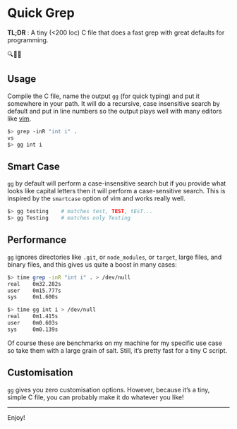 # Quick Grep

**TL;DR** : A tiny (<200 loc) C file that does a fast grep with great defaults for programming.

🔍💨✨

## Usage

Compile the C file, name the output `gg` (for quick typing) and put it somewhere in your path. It will do a recursive, case insensitive search by default and put in line numbers so the output plays well with many editors like [vim](https://vimhelp.org/quickfix.txt.html).

```sh
$> grep -inR "int i" .
vs
$> gg int i
```

## Smart Case

`gg` by default will perform a case-insensitive search but if you provide what looks like capital letters then it will perform a case-sensitive search. This is inspired by the `smartcase` option of vim and works really well.

```sh
$> gg testing    # matches test, TEST, tEsT...
$> gg Testing    # matches only Testing
```

## Performance

`gg` ignores directories like `.git`, or `node_modules`, or `target`, large files, and binary files, and this gives us quite a boost in many cases:

```sh
$> time grep -inR "int i" . > /dev/null
real    0m32.282s
user    0m15.777s
sys     0m1.600s

$> time gg int i > /dev/null
real    0m1.415s
user    0m0.603s
sys     0m0.139s
```

Of course these are benchmarks on my machine for my specific use case so take them with a large grain of salt. Still, it’s pretty fast for a tiny C script.

## Customisation

`gg` gives you zero customisation options. However, because it’s a tiny, simple C file, you can probably make it do whatever you like!

---

Enjoy!